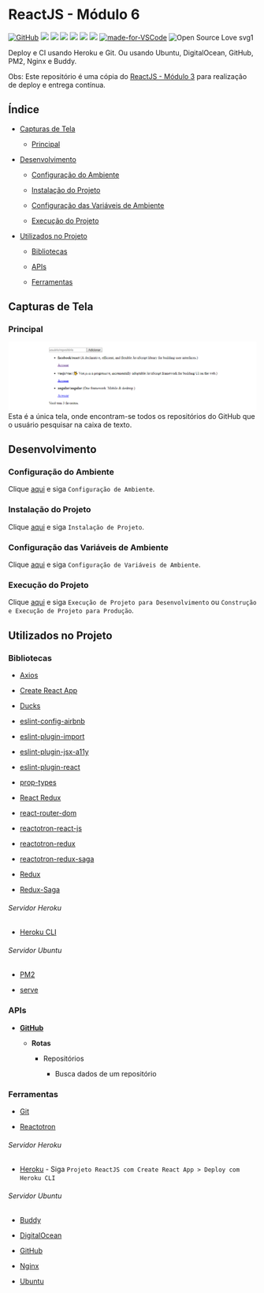# ReactJS - Módulo 6

[![GitHub](https://img.shields.io/github/license/mashape/apistatus.svg)](https://github.com/osvaldokalvaitir/reactjs-modulo6/blob/master/LICENSE)
![](https://img.shields.io/github/package-json/v/osvaldokalvaitir/reactjs-modulo6.svg)
![](https://img.shields.io/github/last-commit/osvaldokalvaitir/reactjs-modulo6.svg?color=red)
![](https://img.shields.io/github/languages/top/osvaldokalvaitir/reactjs-modulo6.svg?color=yellow)
![](https://img.shields.io/github/languages/count/osvaldokalvaitir/reactjs-modulo6.svg?color=lightgrey)
![](https://img.shields.io/github/languages/code-size/osvaldokalvaitir/reactjs-modulo6.svg)
![](https://img.shields.io/github/repo-size/osvaldokalvaitir/reactjs-modulo6.svg?color=blueviolet)
[![made-for-VSCode](https://img.shields.io/badge/Made%20for-VSCode-1f425f.svg)](https://code.visualstudio.com/)
![Open Source Love svg1](https://badges.frapsoft.com/os/v1/open-source.svg?v=103)

Deploy e CI usando Heroku e Git. Ou usando Ubuntu, DigitalOcean, GitHub, PM2, Nginx e Buddy.

Obs: Este repositório é uma cópia do [ReactJS - Módulo 3](https://github.com/osvaldokalvaitir/reactjs-modulo3) para realização de deploy e entrega contínua.

## Índice

- [Capturas de Tela](#capturas-de-tela)

  - [Principal](#principal)

- [Desenvolvimento](#desenvolvimento)

  - [Configuração do Ambiente](#configuração-do-ambiente)

  - [Instalação do Projeto](#instalação-do-projeto)

  - [Configuração das Variáveis de Ambiente](#configuração-das-variáveis-de-ambiente)

  - [Execução do Projeto](#execução-do-projeto)

- [Utilizados no Projeto](#utilizados-no-projeto)

  - [Bibliotecas](#bibliotecas)

  - [APIs](#apis)

  - [Ferramentas](#ferramentas)

## Capturas de Tela

### Principal

![Main](/assets/main.png)
Esta é a única tela, onde encontram-se todos os repositórios do GitHub que o usuário pesquisar na caixa de texto.

## Desenvolvimento

### Configuração do Ambiente

Clique [aqui](https://github.com/osvaldokalvaitir/projects-settings/blob/master/README.md) e siga `Configuração de Ambiente`.

### Instalação do Projeto

Clique [aqui](https://github.com/osvaldokalvaitir/projects-settings/blob/master/nodejs/nodejs.md) e siga `Instalação de Projeto`.

### Configuração das Variáveis de Ambiente

Clique [aqui](https://github.com/osvaldokalvaitir/projects-settings/blob/master/nodejs/libs/dotenv.md) e siga `Configuração de Variáveis de Ambiente`.

### Execução do Projeto

Clique [aqui](https://github.com/osvaldokalvaitir/projects-settings/blob/master/nodejs/libs/create-react-app.md) e siga `Execução de Projeto para Desenvolvimento` ou `Construção e Execução de Projeto para Produção`.

## Utilizados no Projeto

### Bibliotecas

- [Axios](https://github.com/osvaldokalvaitir/projects-settings/blob/master/nodejs/libs/axios.md)

- [Create React App](https://github.com/osvaldokalvaitir/projects-settings/blob/master/nodejs/libs/create-react-app.md)

- [Ducks](https://github.com/osvaldokalvaitir/projects-settings/blob/master/nodejs/libs/ducks.md)

- [eslint-config-airbnb](https://github.com/osvaldokalvaitir/projects-settings/blob/master/nodejs/libs/eslint-config-airbnb.md)

- [eslint-plugin-import](https://github.com/osvaldokalvaitir/projects-settings/blob/master/nodejs/libs/eslint-plugin-import.md)

- [eslint-plugin-jsx-a11y](https://github.com/osvaldokalvaitir/projects-settings/blob/master/nodejs/libs/eslint-plugin-jsx-a11y.md)

- [eslint-plugin-react](https://github.com/osvaldokalvaitir/projects-settings/blob/master/nodejs/libs/eslint-plugin-react.md)

- [prop-types](https://github.com/osvaldokalvaitir/projects-settings/blob/master/nodejs/libs/prop-types.md)

- [React Redux](https://github.com/osvaldokalvaitir/projects-settings/blob/master/nodejs/libs/react-redux.md)

- [react-router-dom](https://github.com/osvaldokalvaitir/projects-settings/blob/master/nodejs/libs/react-router-dom.md)

- [reactotron-react-js](https://github.com/osvaldokalvaitir/projects-settings/blob/master/nodejs/libs/reactotron-react-js.md)

- [reactotron-redux](https://github.com/osvaldokalvaitir/projects-settings/blob/master/nodejs/libs/reactotron-redux.md)

- [reactotron-redux-saga](https://github.com/osvaldokalvaitir/projects-settings/blob/master/nodejs/libs/reactotron-redux-saga.md)

- [Redux](https://github.com/osvaldokalvaitir/projects-settings/blob/master/nodejs/libs/redux.md)

- [Redux-Saga](https://github.com/osvaldokalvaitir/projects-settings/blob/master/nodejs/libs/redux-saga.md)

###### Servidor Heroku

- [Heroku CLI](https://github.com/osvaldokalvaitir/projects-settings/blob/master/nodejs/libs/heroku.md)

###### Servidor Ubuntu

- [PM2](https://github.com/osvaldokalvaitir/projects-settings/blob/master/nodejs/libs/pm2.md)

- [serve](https://github.com/osvaldokalvaitir/projects-settings/blob/master/nodejs/libs/serve.md)

### APIs

- **[GitHub](https://api.github.com)**

  - **Rotas**

    - Repositórios

      - Busca dados de um repositório

### Ferramentas

- [Git](https://github.com/osvaldokalvaitir/projects-settings/blob/master/version-control/git.md)

- [Reactotron](https://github.com/osvaldokalvaitir/projects-settings/blob/master/inspector/reactotron.md)

###### Servidor Heroku

- [Heroku](https://github.com/osvaldokalvaitir/projects-settings/blob/master/paas/heroku.md) - Siga `Projeto ReactJS com Create React App > Deploy com Heroku CLI`

###### Servidor Ubuntu

- [Buddy](https://github.com/osvaldokalvaitir/projects-settings/blob/master/ci-cd/buddy.md)

- [DigitalOcean](https://github.com/osvaldokalvaitir/projects-settings/blob/master/server/digitalocean.md)

- [GitHub](https://github.com/osvaldokalvaitir/projects-settings/blob/master/version-control/github.md)

- [Nginx](https://github.com/osvaldokalvaitir/projects-settings/blob/master/web-server/nginx.md)

- [Ubuntu](https://github.com/osvaldokalvaitir/projects-settings/blob/master/os/ubuntu.md)

